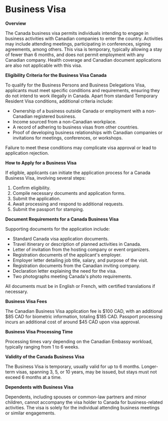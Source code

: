 # Business Visa

**Overview**

The Canada business visa permits individuals intending to engage in business activities with Canadian companies to enter the country. Activities may include attending meetings, participating in conferences, signing agreements, among others. This visa is temporary, typically allowing a stay of fewer than 6 months, and does not permit employment with any Canadian company. Health coverage and Canadian document applications are also not applicable with this visa.

**Eligibility Criteria for the Business Visa Canada**

To qualify for the Business Persons and Business Delegations Visa, applicants must meet specific conditions and requirements, ensuring they do not intend to work illegally in Canada. Apart from standard Temporary Resident Visa conditions, additional criteria include:

* Ownership of a business outside Canada or employment with a non-Canadian registered business.
* Income sourced from a non-Canadian workplace.
* A record of adhering to business visas from other countries.
* Proof of developing business relationships with Canadian companies or invitations for meetings, conferences, or workshops.

Failure to meet these conditions may complicate visa approval or lead to application rejection.

**How to Apply for a Business Visa**

If eligible, applicants can initiate the application process for a Canada Business Visa, involving several steps:

1. Confirm eligibility.
2. Compile necessary documents and application forms.
3. Submit the application.
4. Await processing and respond to additional requests.
5. Submit the passport for stamping.

**Document Requirements for a Canada Business Visa**

Supporting documents for the application include:

* Standard Canada visa application documents.
* Travel itinerary or description of planned activities in Canada.
* Letter of invitation from the hosting company or event organizers.
* Registration documents of the applicant's employer.
* Employer letter detailing job title, salary, and purpose of the visit.
* Registration documents from the Canadian inviting company.
* Declaration letter explaining the need for the visa.
* Two photographs meeting Canada's photo requirements.

All documents must be in English or French, with certified translations if necessary.

**Business Visa Fees**

The Canadian Business Visa application fee is $100 CAD, with an additional $85 CAD for biometric information, totaling $185 CAD. Passport processing incurs an additional cost of around $45 CAD upon visa approval.

**Business Visa Processing Time**

Processing times vary depending on the Canadian Embassy workload, typically ranging from 1 to 6 weeks.

**Validity of the Canada Business Visa**

The Business Visa is temporary, usually valid for up to 6 months. Longer-term visas, spanning 3, 5, or 10 years, may be issued, but stays must not exceed 6 months at a time.

**Dependents with Business Visa**

Dependents, including spouses or common-law partners and minor children, cannot accompany the visa holder to Canada for business-related activities. The visa is solely for the individual attending business meetings or similar engagements.
